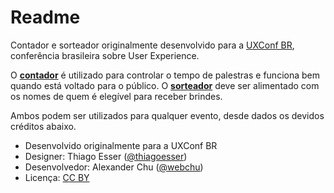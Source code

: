 # Readme

Contador e sorteador originalmente desenvolvido para a [UXConf BR](https://www.uxconf.com.br), conferência brasileira sobre User Experience. 

O [**contador**](https://thiagoesser.github.io/uxconf/countdown.html) é utilizado para controlar o tempo de palestras e funciona bem quando está voltado para o público. O [**sorteador**](https://thiagoesser.github.io/uxconf/random.html) deve ser alimentado com os nomes de quem é elegível para receber brindes.

Ambos podem ser utilizados para qualquer evento, desde dados os devidos créditos abaixo.

* Desenvolvido originalmente para a UXConf BR
* Designer: Thiago Esser ([@thiagoesser](https://github.com/thiagoesser))
* Desenvolvedor: Alexander Chu ([@webchu](https://github.com/webchu))
* Licença: [CC BY](https://creativecommons.org/licenses/by/4.0/)

